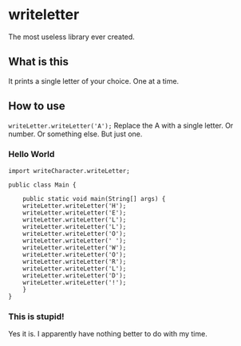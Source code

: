 # writeletter
The most useless library ever created.

## What is this
It prints a single letter of your choice. One at a time.

## How to use
`writeLetter.writeLetter('A');`
Replace the A with a single letter. Or number. Or something else. But just one.

### Hello World
    import writeCharacter.writeLetter;
    
    public class Main {
    	
    	public static void main(String[] args) {
		writeLetter.writeLetter('H');
		writeLetter.writeLetter('E');
		writeLetter.writeLetter('L');
		writeLetter.writeLetter('L');
		writeLetter.writeLetter('O');
		writeLetter.writeLetter(' ');
		writeLetter.writeLetter('W');
		writeLetter.writeLetter('O');
		writeLetter.writeLetter('R');
		writeLetter.writeLetter('L');
		writeLetter.writeLetter('D');
		writeLetter.writeLetter('!');
    	}
    }

### This is stupid!
Yes it is. I apparently have nothing better to do with my time.
